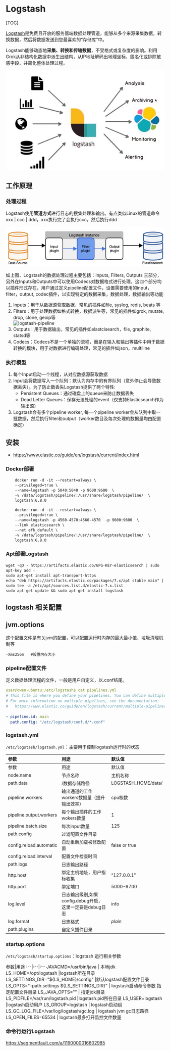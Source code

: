 # Logstash

[TOC]

[Logstash](https://www.elastic.co/cn/logstash)是免费且开放的服务器端数据处理管道，能够从多个来源采集数据，转换数据，然后将数据发送到您最喜欢的“存储库”中。

Logstash能够动态地**采集、转换和传输数据**，不受格式或复杂度的影响。利用Grok从非结构化数据中派生出结构，从IP地址解码出地理坐标，匿名化或排除敏感字段，并简化整体处理过程。

![logstash-2](./images/logstash-2.png)

## 工作原理

### 处理过程

Logstash使用**管道方式**进行日志的搜集处理和输出。有点类似Linux的管道命令 xxx | ccc | ddd，xxx执行完了会执行ccc，然后执行ddd

![logstash-1](./images/logstash-1.png)

如上图，Logstash的数据处理过程主要包括：Inputs, Filters, Outputs 三部分， 另外在Inputs和Outputs中可以使用Codecs对数据格式进行处理。这四个部分均以插件形式存在，用户通过定义pipeline配置文件，设置需要使用的input，filter，output, codec插件，以实现特定的数据采集，数据处理，数据输出等功能  

1. Inputs：用于从数据源获取数据，常见的插件如file, syslog, redis, beats 等
2. Filters：用于处理数据如格式转换，数据派生等，常见的插件如grok, mutate, drop,  clone, geoip等  
    ![logstash-pipeline](./images/logstash-pipeline.png)
3. Outputs：用于数据输出，常见的插件如elastcisearch，file, graphite, statsd等
4. Codecs：Codecs不是一个单独的流程，而是在输入和输出等插件中用于数据转换的模块，用于对数据进行编码处理，常见的插件如json，multiline

### 执行模型

1. 每个Input启动一个线程，从对应数据源获取数据  
2. Input会将数据写入一个队列：默认为内存中的有界队列（意外停止会导致数据丢失）。为了防止数丢失Logstash提供了两个特性:
    - Persistent Queues：通过磁盘上的queue来防止数据丢失
    - Dead Letter Queues：保存无法处理的event（仅支持Elasticsearch作为输出源）
3. Logstash会有多个pipeline worker, 每一个pipeline worker会从队列中取一批数据，然后执行filter和output（worker数目及每次处理的数据量均由配置确定）

## 安装

- <https://www.elastic.co/guide/en/logstash/current/index.html>

### Docker部署

```shell
    docker run -d -it --restart=always \
    --privileged=true \
    --name=logstash -p 5040:5040 -p 9600:9600  \
    -v /data/logstash/pipeline/:/usr/share/logstash/pipeline/  \
    logstash:6.8.0
```

```shell
    docker run -d -it --restart=always \
    --privileged=true \
    --name=logstash -p 4560-4570:4560-4570  -p 9600:9600  \
    --link elasticsearch \
    --net efk_default \
    -v /data/logstash/pipeline/:/usr/share/logstash/pipeline/  \
    logstash:6.8.0
```

### Apt部署Logstash

``` shell
wget -qO - https://artifacts.elastic.co/GPG-KEY-elasticsearch | sudo apt-key add -
sudo apt-get install apt-transport-https
echo "deb https://artifacts.elastic.co/packages/7.x/apt stable main" | sudo tee -a /etc/apt/sources.list.d/elastic-7.x.list
sudo apt-get update && sudo apt-get install logstash
```

## logstash 相关配置

## jvm.options

这个配置文件是有关jvm的配置，可以配置运行时内存的最大最小值，垃圾清理机制等

`-Xms256m   #设置内存大小`

### pipeline配置文件

定义数据处理流程的文件，一般是用户自定义，以.conf结尾。

``` yaml
user@owen-ubuntu:/etc/logstash$ cat pipelines.yml
# This file is where you define your pipelines. You can define multiple.
# For more information on multiple pipelines, see the documentation:
#   https://www.elastic.co/guide/en/logstash/current/multiple-pipelines.html

- pipeline.id: main
  path.config: "/etc/logstash/conf.d/*.conf"

```

### logstash.yml

`/etc/logstash/logstash.yml`：主要用于控制logstash运行时的状态

参数|用途|默认值
:--|:--|:--
参数|用途|默认值
node.name|节点名称|主机名称
path.data|/数据存储路径 |LOGSTASH_HOME/data/
pipeline.workers|输出通道的工作workers数据量（提升输出效率）|cpu核数
pipeline.output.workers|每个输出插件的工作wokers数量|1
pipeline.batch.size|每次input数量|125
path.config|过滤配置文件目录|
config.reload.automatic|自动重新加载被修改配置|false or true
config.reload.interval|配置文件检查时间|
path.logs|日志输出路径|
http.host|绑定主机地址，用户指标收集|“127.0.0.1”
http.port|绑定端口|5000-9700
log.level|日志输出级别,如果config.debug开启，这里一定要是debug日志|info
log.format|日志格式 |*plain*
path.plugins|自定义插件目录|

### startup.options

`/etc/logstash/startup.options`：logstash 运行相关参数

参数|用途
:--|:--|:--
JAVACMD=/usr/bin/java | 本地jdk
LS_HOME=/opt/logstash |logstash所在目录
LS_SETTINGS_DIR="${LS_HOME}/config" |默认logstash配置文件目录
LS_OPTS="–path.settings ${LS_SETTINGS_DIR}" | logstash启动命令参数 指定配置文件目录
LS_JAVA_OPTS="" | 指定jdk目录
LS_PIDFILE=/var/run/logstash.pid |logstash.pid所在目录
LS_USER=logstash |logstash启动用户
LS_GROUP=logstash | logstash启动组
LS_GC_LOG_FILE=/var/log/logstash/gc.log | logstash jvm gc日志路径
LS_OPEN_FILES=65534 | logstash最多打开监控文件数量

### 命令行运行Logstash

<https://segmentfault.com/a/1190000016602985>